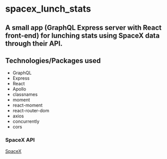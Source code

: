 # spacex_lunch_stats

## A small app (GraphQL Express server with React front-end) for lunching stats using SpaceX data through their API.

## Technologies/Packages used 
* GraphQL
* Express
* React 
* Apollo
* classnames
* moment
* react-moment
* react-router-dom
* axios
* concurrently
* cors 


### SpaceX API 
[SpaceX](https://github.com/r-spacex/SpaceX-API )